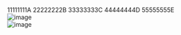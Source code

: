 
11111111A
22222222B
33333333C
44444444D
55555555E <br>
![image](https://github.com/sofi131/fichajes_app/assets/91051075/e57e682f-5dc1-4b9c-a1f6-272f71b6ba71) <br>
![image](https://github.com/sofi131/fichajes_app/assets/91051075/ec3b9438-5109-4803-be6a-8c820ee6d5a9) <br>


